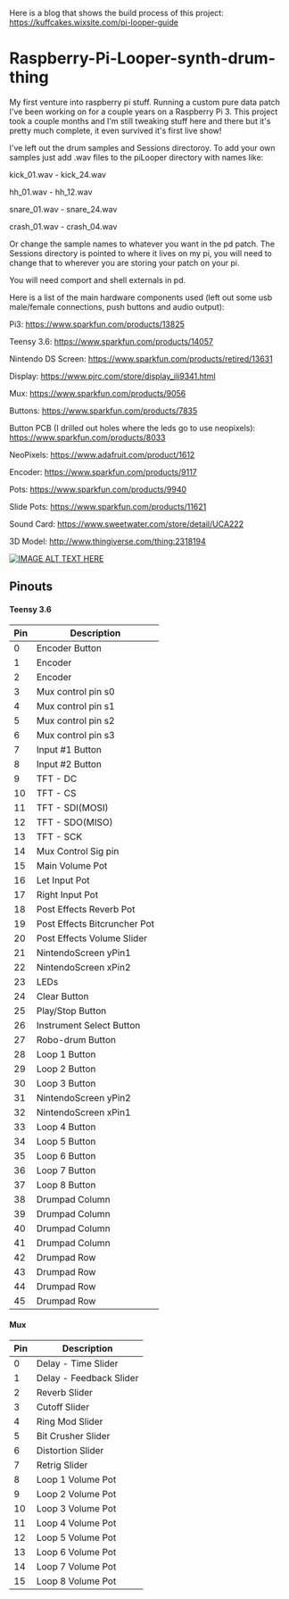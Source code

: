 Here is a blog that shows the build process of this project:
https://kuffcakes.wixsite.com/pi-looper-guide

# Raspberry-Pi-Looper-synth-drum-thing
My first venture into raspberry pi stuff. Running a custom pure data patch I've been working on for a couple years on a Raspberry Pi 3. This project took a couple months and I'm still tweaking stuff here and there but it's pretty much complete, it even survived it's first live show!

I've left out the drum samples and Sessions directoroy. To add your own samples just add .wav files to the piLooper directory with names like:

kick_01.wav - kick_24.wav

hh_01.wav - hh_12.wav

snare_01.wav - snare_24.wav

crash_01.wav - crash_04.wav

Or change the sample names to whatever you want in the pd patch. 
The Sessions directory is pointed to where it lives on my pi, you will need to change that to wherever you are storing your patch on your pi.

You will need comport and shell externals in pd.

Here is a list of the main hardware components used (left out some usb male/female connections, push buttons and audio output):

Pi3: https://www.sparkfun.com/products/13825

Teensy 3.6: https://www.sparkfun.com/products/14057

Nintendo DS Screen: https://www.sparkfun.com/products/retired/13631

Display: https://www.pjrc.com/store/display_ili9341.html

Mux: https://www.sparkfun.com/products/9056

Buttons: https://www.sparkfun.com/products/7835

Button PCB (I drilled out holes where the leds go to use neopixels): https://www.sparkfun.com/products/8033

NeoPixels: https://www.adafruit.com/product/1612

Encoder: https://www.sparkfun.com/products/9117

Pots: https://www.sparkfun.com/products/9940

Slide Pots: https://www.sparkfun.com/products/11621

Sound Card: https://www.sweetwater.com/store/detail/UCA222

3D Model: http://www.thingiverse.com/thing:2318194




[![IMAGE ALT TEXT HERE](https://i.ytimg.com/vi/_nBK8sAl9nw/0.jpg)](http://www.youtube.com/watch?v=_nBK8sAl9nw)


## Pinouts

#### Teensy 3.6
Pin | Description 
--- | ---
0	|	Encoder Button
1	|	Encoder
2	|	Encoder
3	|	Mux control pin s0
4	|	Mux control pin s1
5	|	Mux control pin s2
6	|	Mux control pin s3
7	|	Input #1 Button
8	|	Input #2 Button
9	|	TFT - DC 
10|	TFT - CS 
11|	TFT - SDI(MOSI)
12|	TFT - SDO(MISO)
13|	TFT - SCK
14|	Mux Control Sig pin
15|	Main Volume Pot
16|	Let Input Pot
17|	Right Input Pot
18|	Post Effects Reverb Pot
19|	Post Effects Bitcruncher Pot
20|	Post Effects Volume Slider
21|	NintendoScreen yPin1
22|	NintendoScreen xPin2
23|	LEDs
24|	Clear Button
25|	Play/Stop Button
26|	Instrument Select Button
27|	Robo-drum Button 
28|	Loop 1 Button
29|	Loop 2 Button
30|	Loop 3 Button
31|	NintendoScreen yPin2
32|	NintendoScreen xPin1
33|	Loop 4 Button
34|	Loop 5 Button
35|	Loop 6 Button
36|	Loop 7 Button
37|	Loop 8 Button
38|	Drumpad Column 
39|	Drumpad Column
40|	Drumpad Column
41|	Drumpad Column
42|	Drumpad Row
43|	Drumpad Row
44|	Drumpad Row 
45|	Drumpad Row 

#### Mux
Pin | Description 
--- | ---
0|	Delay - Time Slider
1|	Delay - Feedback Slider
2|	Reverb Slider
3|	Cutoff Slider
4|	Ring Mod Slider
5|	Bit Crusher Slider
6|	Distortion Slider
7|	Retrig Slider
8|	Loop 1 Volume Pot
9|	Loop 2 Volume Pot
10|	Loop 3 Volume Pot
11|	Loop 4 Volume Pot
12|	Loop 5 Volume Pot
13|	Loop 6 Volume Pot
14|	Loop 7 Volume Pot
15|	Loop 8 Volume Pot


